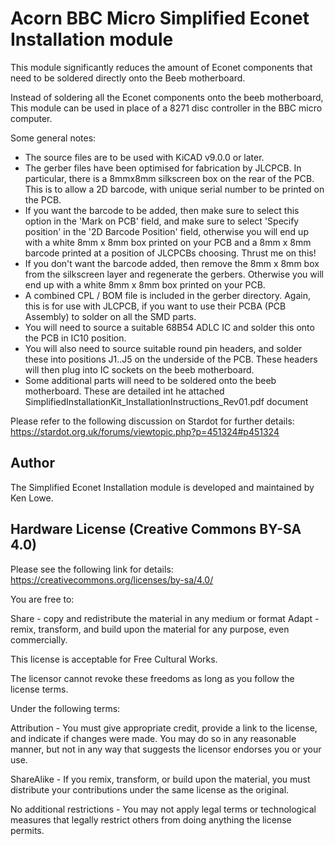 # Acorn BBC Micro Simplified Econet Installation module
This module significantly reduces the amount of Econet components that need to be soldered directly onto the Beeb motherboard.

Instead of soldering all the Econet components onto the beeb motherboard, This module can be used in place of a 8271 disc controller in the BBC micro computer.

Some general notes:

* The source files are to be used with KiCAD v9.0.0 or later.
* The gerber files have been optimised for fabrication by JLCPCB. In particular, there is a 8mmx8mm silkscreen box on the rear of the PCB. This is to allow a 2D barcode, with unique serial number to be printed on the PCB.
* If you want the barcode to be added, then make sure to select this option in the 'Mark on PCB' field, and make sure to select 'Specify position' in the '2D Barcode Position' field, otherwise you will end up with a white 8mm x 8mm box printed on your PCB and a 8mm x 8mm barcode printed at a position of JLCPCBs choosing. Thrust me on this!
* If you don't want the barcode added, then remove the 8mm x 8mm box from the silkscreen layer and regenerate the gerbers. Otherwise you will end up with a white 8mm x 8mm box printed on your PCB.
* A combined CPL / BOM file is included in the gerber directory. Again, this is for use with JLCPCB, if you want to use their PCBA (PCB Assembly) to solder on all the SMD parts.
* You will need to source a suitable 68B54 ADLC IC and solder this onto the PCB in IC10 position.
* You will also need to source suitable round pin headers, and solder these into positions J1..J5 on the underside of the PCB. These headers will then plug into IC sockets on the beeb motherboard.
* Some additional parts will need to be soldered onto the beeb motherboard. These are detailed int he attached SimplifiedInstallationKit_InstallationInstructions_Rev01.pdf document

Please refer to the following discussion on Stardot for further details: https://stardot.org.uk/forums/viewtopic.php?p=451324#p451324

## Author

The Simplified Econet Installation module is developed and maintained by Ken Lowe.
    
## Hardware License (Creative Commons BY-SA 4.0)

Please see the following link for details: https://creativecommons.org/licenses/by-sa/4.0/

You are free to:

Share - copy and redistribute the material in any medium or format
Adapt - remix, transform, and build upon the material
for any purpose, even commercially.

This license is acceptable for Free Cultural Works.

The licensor cannot revoke these freedoms as long as you follow the license terms.

Under the following terms:

Attribution - You must give appropriate credit, provide a link to the license, and indicate if changes were made. You may do so in any reasonable manner, but not in any way that suggests the licensor endorses you or your use.

ShareAlike - If you remix, transform, or build upon the material, you must distribute your contributions under the same license as the original.

No additional restrictions - You may not apply legal terms or technological measures that legally restrict others from doing anything the license permits.
